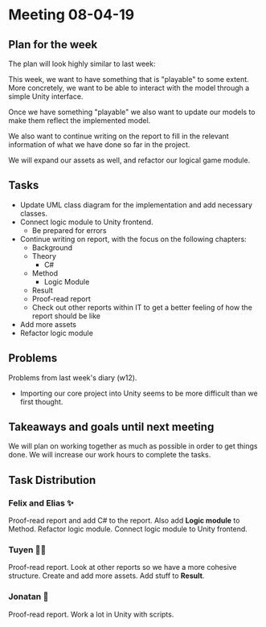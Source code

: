 # Meeting 08-04-19

## Plan for the week

The plan will look highly similar to last week:

This week, we want to have something that is "playable" to some extent. More concretely, we want to be able to interact with the model through a simple Unity interface.

Once we have something "playable" we also want to update our models to make them reflect the implemented model.

We also want to continue writing on the report to fill in the relevant information of what we have done so far in the project.

We will expand our assets as well, and refactor our logical game module.

## Tasks

- Update UML class diagram for the implementation and add necessary classes.
- Connect logic module to Unity frontend.
  - Be prepared for errors
- Continue writing on report, with the focus on the following chapters:
  - Background
  - Theory
    - C\#
  - Method
    - Logic Module
  - Result
  - Proof-read report
  - Check out other reports within IT to get a better feeling of how the report should be like
- Add more assets
- Refactor logic module

## Problems

Problems from last week's diary (w12).

- Importing our core project into Unity seems to be more difficult than we first thought.

## Takeaways and goals until next meeting

We will plan on working together as much as possible in order to get things done. We will increase our work hours to complete the tasks.


## Task Distribution

### Felix and Elias ✨
Proof-read report and add C\# to the report. Also add **Logic module** to Method. Refactor logic module. Connect logic module to Unity frontend.

### Tuyen 🧙‍♂️
Proof-read report. Look at other reports so we have a more cohesive structure. Create and add more assets. Add stuff to **Result**. 

### Jonatan 🧐
Proof-read report. Work a lot in Unity with scripts. 